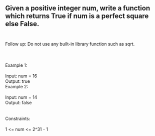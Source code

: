 ## Given a positive integer num, write a function which returns True if num is a perfect square else False. <br> <br> 
Follow up: Do not use any built-in library function such as sqrt. <br> <br> <br> <br> 
Example 1: <br> <br> 
Input: num = 16 <br> 
Output: true <br> 
Example 2: <br> <br> 
Input: num = 14 <br> 
Output: false <br> <br> <br> 
Constraints: <br> <br> 
1 <= num <= 2^31 - 1 <br> 

